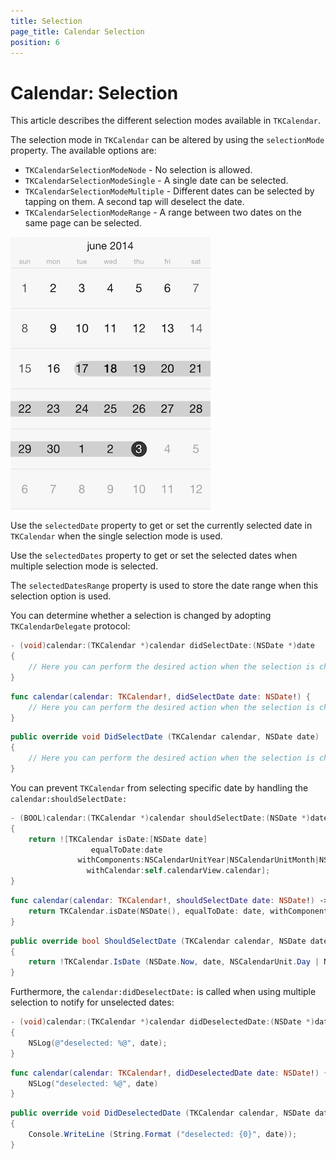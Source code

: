 ```yaml
---
title: Selection
page_title: Calendar Selection
position: 6
---
```


# Calendar: Selection

This article describes the different selection modes available in <code>TKCalendar</code>.

The selection mode in <code>TKCalendar</code> can be altered by using the <code>selectionMode</code> property. The available options are:

- <code>TKCalendarSelectionModeNode</code> - No selection is allowed.
- <code>TKCalendarSelectionModeSingle</code> - A single date can be selected.
- <code>TKCalendarSelectionModeMultiple</code> - Different dates can be selected by tapping on them. A second tap will deselect the date.
- <code>TKCalendarSelectionModeRange</code> - A range between two dates on the same page can be selected.

<img src="../images/calendar-selection001.png" />

Use the <code>selectedDate</code> property to get or set the currently selected date in <code>TKCalendar</code> when the single selection mode is used.

Use the <code>selectedDates</code> property to get or set the selected dates when multiple selection mode is selected.

The <code>selectedDatesRange</code> property is used to store the date range when this selection option is used.

You can determine whether a selection is changed by adopting <code>TKCalendarDelegate</code> protocol:

```Objective-C
- (void)calendar:(TKCalendar *)calendar didSelectDate:(NSDate *)date
{
	// Here you can perform the desired action when the selection is changed.
}
```
```Swift
func calendar(calendar: TKCalendar!, didSelectDate date: NSDate!) {
    // Here you can perform the desired action when the selection is changed.
}
```
```C#
public override void DidSelectDate (TKCalendar calendar, NSDate date)
{
	// Here you can perform the desired action when the selection is changed.
}
```

You can prevent <code>TKCalendar</code> from selecting specific date by handling the <code>calendar:shouldSelectDate:</code>

```Objective-C
- (BOOL)calendar:(TKCalendar *)calendar shouldSelectDate:(NSDate *)date
{
	return ![TKCalendar isDate:[NSDate date]
    	          equalToDate:date
        	   withComponents:NSCalendarUnitYear|NSCalendarUnitMonth|NSCalendarUnitDay
            	 withCalendar:self.calendarView.calendar];
}
```
```Swift
func calendar(calendar: TKCalendar!, shouldSelectDate date: NSDate!) -> Bool {
    return TKCalendar.isDate(NSDate(), equalToDate: date, withComponents: NSCalendarUnit.YearCalendarUnit | NSCalendarUnit.MonthCalendarUnit | NSCalendarUnit.DayCalendarUnit, withCalendar: self.calendarView.calendar)
}
```
```C#
public override bool ShouldSelectDate (TKCalendar calendar, NSDate date)
{
	return !TKCalendar.IsDate (NSDate.Now, date, NSCalendarUnit.Day | NSCalendarUnit.Month | NSCalendarUnit.Year, calendar.Calendar);
}
```

Furthermore, the <code>calendar:didDeselectDate:</code> is called when using multiple selection to notify for unselected dates:

```Objective-C
- (void)calendar:(TKCalendar *)calendar didDeselectedDate:(NSDate *)date
{
	NSLog(@"deselected: %@", date);
}
```
```Swift
func calendar(calendar: TKCalendar!, didDeselectedDate date: NSDate!) {
    NSLog("deselected: %@", date)
}
```
```C#
public override void DidDeselectedDate (TKCalendar calendar, NSDate date)
{
	Console.WriteLine (String.Format ("deselected: {0}", date));
}
```